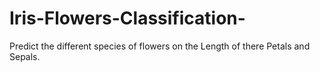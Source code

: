 # Iris-Flowers-Classification-
Predict the different species of flowers on the Length of there Petals and Sepals.
